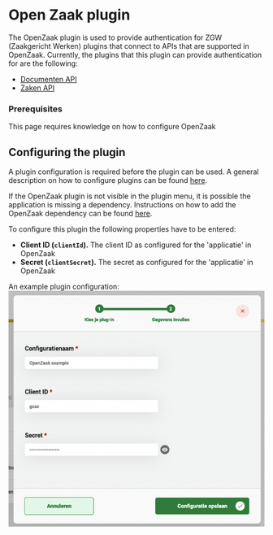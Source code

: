 # Open Zaak plugin

The OpenZaak plugin is used to provide authentication for ZGW (Zaakgericht Werken) plugins that connect to APIs that are supported in OpenZaak. Currently, the plugins that this plugin can provide authentication for are the following:

* [Documenten API](configure-documenten-api-plugin.md)
* [Zaken API](configure-zaken-api-plugin.md)

### Prerequisites

This page requires knowledge on how to configure OpenZaak

## Configuring the plugin

A plugin configuration is required before the plugin can be used. A general description on how to configure plugins can be found [here](../../plugins/configure-plugin.md).

If the OpenZaak plugin is not visible in the plugin menu, it is possible the application is missing a dependency. Instructions on how to add the OpenZaak dependency can be found [here](../../../fundamentals/getting-started/modules/zgw/openzaak.md).

To configure this plugin the following properties have to be entered:

* **Client ID (`clientId`).** The client ID as configured for the 'applicatie' in OpenZaak
* **Secret (`clientSecret`).** The secret as configured for the 'applicatie' in OpenZaak

An example plugin configuration: ![example plugin configuration](../../../using-valtimo/plugin/openzaak/img/configure-plugin.png)
